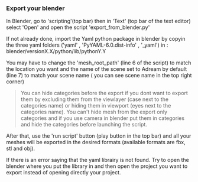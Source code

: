 ### Export your blender

In Blender, go to 'scripting'(top bar) then in 'Text' (top bar of the text editor) select 'Open' and open the script 'export_from_blender.py'

If not already done, import the Yaml python package in blender by copyin the three yaml folders ('yaml' , 'PyYAML-6.0.dist-info' , '_yaml') in :  blender/versionX.X/python/lib/pythonY.Y

You may have to change the 'mesh_root_path' (line 6 of the script) to match the location you want and the name of the scene set to Adream by default (line 7) to match your scene name ( you can see scene name in the top right corner)

> You can hide categories before the export if you dont want to export them by excluding them from the viewlayer (case next to the categories name)
 or hiding them in viewport (eyes next to the categories name). You can't hide mesh from the export only categories and if you use camera in blender put them in categories and hide the categories before launching the script.

After that, use the 'run script' button (play button in the top bar) and all your meshes will be exported in the desired formats (available formats are fbx, stl and obj).

If there is an error saying that the yaml librairy is not found. Try to open the blender where you put the library in and then open the project you want to export instead of opening directly your project.
